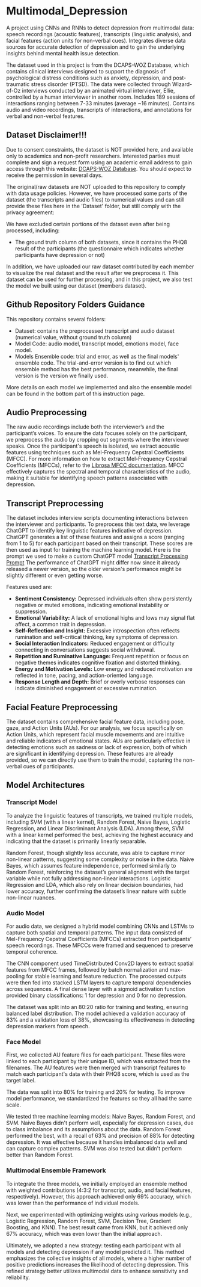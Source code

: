 # Multimodal_Depression
A project using CNNs and RNNs to detect depression from multimodal data: speech recordings (acoustic features), transcripts (linguistic analysis), and facial features (action units for non-verbal cues). Integrates diverse data sources for accurate detection of depression and to gain the underlying insights behind mental health issue detection.

The dataset used in this project is from the DCAPS-WOZ Database, which contains clinical interviews designed to support the diagnosis of psychological distress conditions such as anxiety, depression, and post-traumatic stress disorder (PTSD). The data were collected through Wizard-of-Oz interviews conducted by an animated virtual interviewer, Ellie, controlled by a human interviewer in another room. Includes 189 sessions of interactions ranging between 7-33 minutes (average ~16 minutes). Contains audio and video recordings, transcripts of interactions, and annotations for verbal and non-verbal features.

## Dataset Disclaimer!!!
Due to consent constraints, the dataset is NOT provided here, and available only to academics and non-profit researchers. Interested parties must complete and sign a request form using an academic email address to gain access through this website: [DCAPS-WOZ Database](https://dcapswoz.ict.usc.edu/). You should expect to receive the permission in several days.

The original/raw datasets are NOT uploaded to this repository to comply with data usage policies. However, we have processed some parts of the dataset (the transcripts and audio files) to numerical values and can still provide these files here in the 'Dataset' folder, but still comply with the privacy agreement:

We have excluded certain portions of the dataset even after being processed, including:
- The ground truth column of both datasets, since it contains the PHQ8 result of the participants (the questionnaire which indicates whether participants have depression or not)

In addition, we have uploaded our raw dataset contributed by each member to visualize the real dataset and the result after we preprocess it. This dataset can be used for further processing, and in this project, we also test the model we built using our dataset (members dataset).

## Github Repository Folders Guidance
This repository contains several folders:
- Dataset: contains the preprocessed transcript and audio dataset (numerical value, without ground truth column)
- Model Code: audio model, transcript model, emotions model, face model.
- Models Ensemble code: trial and error, as well as the final models' ensemble code. The trial-and-error version is to find out which ensemble method has the best performance, meanwhile, the final version is the version we finally used.

More details on each model we implemented and also the ensemble model can be found in the bottom part of this instruction page. 

## Audio Preprocessing
The raw audio recordings include both the interviewer’s and the participant’s voices. To ensure the data focuses solely on the participant, we preprocess the audio by cropping out segments where the interviewer speaks. Once the participant's speech is isolated, we extract acoustic features using techniques such as Mel-Frequency Cepstral Coefficients (MFCC). For more information on how to extract Mel-Frequency Cepstral Coefficients (MFCCs), refer to the [Librosa MFCC documentation](https://librosa.org/doc/latest/generated/librosa.feature.mfcc.html?utm_source=chatgpt.com). MFCC effectively captures the spectral and temporal characteristics of the audio, making it suitable for identifying speech patterns associated with depression.

## Transcript Preprocessing
The dataset includes interview scripts documenting interactions between the interviewer and participants. To preprocess this text data, we leverage ChatGPT to identify key linguistic features indicative of depression. ChatGPT generates a list of these features and assigns a score (ranging from 1 to 5) for each participant based on their transcript. These scores are then used as input for training the machine learning model. Here is the prompt we used to make a custom ChatGPT model [Transcript Processing Prompt](https://docs.google.com/document/d/1-fOb1O6eGVn1u-EGGAuLoVHyopnJMHrD4SBmxVuP0bc/edit?usp=sharing) The performance of ChatGPT might differ now since it already released a newer version, so the older version's performance might be slightly different or even getting worse. 

Features used are:
- **Sentiment Consistency:** Depressed individuals often show persistently negative or muted emotions, indicating emotional instability or suppression.
- **Emotional Variability:** A lack of emotional highs and lows may signal flat affect, a common trait in depression.
- **Self-Reflection and Insight:** Excessive introspection often reflects rumination and self-critical thinking, key symptoms of depression.
- **Social Interaction Indicators:** Reduced engagement or difficulty connecting in conversations suggests social withdrawal.
- **Repetition and Ruminative Language:** Frequent repetition or focus on negative themes indicates cognitive fixation and distorted thinking.
- **Energy and Motivation Levels:** Low energy and reduced motivation are reflected in tone, pacing, and action-oriented language.
- **Response Length and Depth:** Brief or overly verbose responses can indicate diminished engagement or excessive rumination.

## Facial Feature Preprocessing
The dataset contains comprehensive facial feature data, including pose, gaze, and Action Units (AUs). For our analysis, we focus specifically on Action Units, which represent facial muscle movements and are intuitive and reliable indicators of emotional states. AUs are particularly effective in detecting emotions such as sadness or lack of expression, both of which are significant in identifying depression. These features are already provided, so we can directly use them to train the model, capturing the non-verbal cues of participants.

## Model Architectures
### Transcript Model
To analyze the linguistic features of transcripts, we trained multiple models, including SVM (with a linear kernel), Random Forest, Naive Bayes, Logistic Regression, and Linear Discriminant Analysis (LDA). Among these, SVM with a linear kernel performed the best, achieving the highest accuracy and indicating that the dataset is primarily linearly separable.

Random Forest, though slightly less accurate, was able to capture minor non-linear patterns, suggesting some complexity or noise in the data. Naive Bayes, which assumes feature independence, performed similarly to Random Forest, reinforcing the dataset’s general alignment with the target variable while not fully addressing non-linear interactions. Logistic Regression and LDA, which also rely on linear decision boundaries, had lower accuracy, further confirming the dataset’s linear nature with subtle non-linear nuances.

### Audio Model
For audio data, we designed a hybrid model combining CNNs and LSTMs to capture both spatial and temporal patterns. The input data consisted of Mel-Frequency Cepstral Coefficients (MFCCs) extracted from participants’ speech recordings. These MFCCs were framed and sequenced to preserve temporal coherence.

The CNN component used TimeDistributed Conv2D layers to extract spatial features from MFCC frames, followed by batch normalization and max-pooling for stable learning and feature reduction. The processed outputs were then fed into stacked LSTM layers to capture temporal dependencies across sequences. A final dense layer with a sigmoid activation function provided binary classifications: 1 for depression and 0 for no depression.

The dataset was split into an 80:20 ratio for training and testing, ensuring balanced label distribution. The model achieved a validation accuracy of 83% and a validation loss of 38%, showcasing its effectiveness in detecting depression markers from speech.

### Face Model
First, we collected AU feature files for each participant. These files were linked to each participant by their unique ID, which was extracted from the filenames. The AU features were then merged with transcript features to match each participant's data with their PHQ8 score, which is used as the target label.

The data was split into 80% for training and 20% for testing. To improve model performance, we standardized the features so they all had the same scale.

We tested three machine learning models: Naive Bayes, Random Forest, and SVM. Naive Bayes didn't perform well, especially for depression cases, due to class imbalance and its assumptions about the data. Random Forest performed the best, with a recall of 63% and precision of 88% for detecting depression. It was effective because it handles imbalanced data well and can capture complex patterns. SVM was also tested but didn't perform better than Random Forest.

### Multimodal Ensemble Framework
To integrate the three models, we initially employed an ensemble method with weighted contributions (4:3:2 for transcript, audio, and facial features, respectively). However, this approach achieved only 69% accuracy, which was lower than the performance of individual models.

Next, we experimented with optimizing weights using various models (e.g., Logistic Regression, Random Forest, SVM, Decision Tree, Gradient Boosting, and KNN). The best result came from KNN, but it achieved only 67% accuracy, which was even lower than the initial approach.

Ultimately, we adopted a new strategy: testing each participant with all models and detecting depression if any model predicted it. This method emphasizes the collective insights of all models, where a higher number of positive predictions increases the likelihood of detecting depression. This refined strategy better utilizes multimodal data to enhance sensitivity and reliability.
